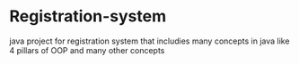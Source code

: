 # Registration-system
java project for registration system that includies many concepts in java like 4 pillars of OOP and many other concepts 
